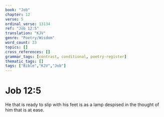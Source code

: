 ```yaml
---
book: "Job"
chapter: 12
verse: 5
ordinal_verse: 13134
ref: "Job 12:5"
translation: "KJV"
genre: "Poetry/Wisdom"
word_count: 23
topics: []
cross_references: []
grammar_tags: [contrast, conditional, poetry-register]
thematic_tags: []
tags: ["Bible","KJV","Job"]
---
```


# Job 12:5

He that is ready to slip with his feet is as a lamp despised in the thought of him that is at ease.
